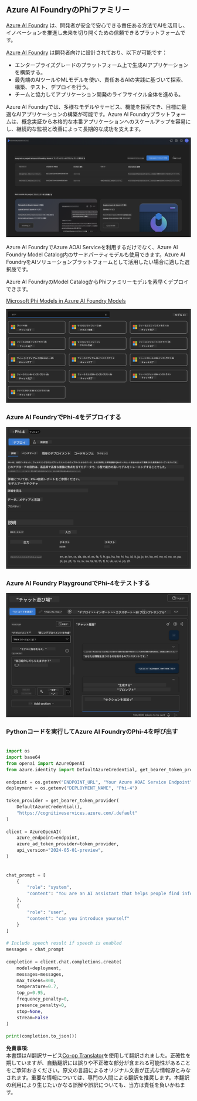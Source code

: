 <!--
CO_OP_TRANSLATOR_METADATA:
{
  "original_hash": "3ae21dc5554e888defbe57946ee995ee",
  "translation_date": "2025-05-08T06:20:50+00:00",
  "source_file": "md/01.Introduction/02/03.AzureAIFoundry.md",
  "language_code": "ja"
}
-->
## Azure AI FoundryのPhiファミリー

[Azure AI Foundry](https://ai.azure.com) は、開発者が安全で安心できる責任ある方法でAIを活用し、イノベーションを推進し未来を切り開くための信頼できるプラットフォームです。

[Azure AI Foundry](https://ai.azure.com) は開発者向けに設計されており、以下が可能です：

- エンタープライズグレードのプラットフォーム上で生成AIアプリケーションを構築する。
- 最先端のAIツールやMLモデルを使い、責任あるAIの実践に基づいて探索、構築、テスト、デプロイを行う。
- チームと協力してアプリケーション開発のライフサイクル全体を進める。

Azure AI Foundryでは、多様なモデルやサービス、機能を探索でき、目標に最適なAIアプリケーションの構築が可能です。Azure AI Foundryプラットフォームは、概念実証から本格的な本番アプリケーションへのスケールアップを容易にし、継続的な監視と改善によって長期的な成功を支えます。

![portal](../../../../../translated_images/AIFoundryPorral.6b1094b101dd499e32f2b018f2dabab4b287dc776bd01f41853404af0d6faf30.ja.png)

Azure AI FoundryでAzure AOAI Serviceを利用するだけでなく、Azure AI Foundry Model Catalog内のサードパーティモデルも使用できます。Azure AI FoundryをAIソリューションプラットフォームとして活用したい場合に適した選択肢です。

Azure AI FoundryのModel CatalogからPhiファミリーモデルを素早くデプロイできます。

[Microsoft Phi Models in Azure AI Foundry Models](https://ai.azure.com/explore/models/?selectedCollection=phi)

![ModelCatalog](../../../../../translated_images/AIFoundryModelCatalog.3923945fa7be5b5f080fff2eb8b74369dd7459803eac5963ca145d01adbbc94c.ja.png)

### **Azure AI FoundryでPhi-4をデプロイする**

![Phi4](../../../../../translated_images/AIFoundryPhi4.eece9ddb0d817a033c3466b60b8d59aec1fbc4c2ea521c039e3f378d747ed6b6.ja.png)

### **Azure AI Foundry PlaygroundでPhi-4をテストする**

![Playground](../../../../../translated_images/AIFoundryPlayground.193b81a9e472c5d1bbbab46dce575decb6577f7e306a022bc785a72bbffccca1.ja.png)

### **Pythonコードを実行してAzure AI FoundryのPhi-4を呼び出す**

```python

import os  
import base64
from openai import AzureOpenAI  
from azure.identity import DefaultAzureCredential, get_bearer_token_provider  
        
endpoint = os.getenv("ENDPOINT_URL", "Your Azure AOAI Service Endpoint")  
deployment = os.getenv("DEPLOYMENT_NAME", "Phi-4")  
      
token_provider = get_bearer_token_provider(  
    DefaultAzureCredential(),  
    "https://cognitiveservices.azure.com/.default"  
)  
  
client = AzureOpenAI(  
    azure_endpoint=endpoint,  
    azure_ad_token_provider=token_provider,  
    api_version="2024-05-01-preview",  
)  
  

chat_prompt = [
    {
        "role": "system",
        "content": "You are an AI assistant that helps people find information."
    },
    {
        "role": "user",
        "content": "can you introduce yourself"
    }
] 
    
# Include speech result if speech is enabled  
messages = chat_prompt 

completion = client.chat.completions.create(  
    model=deployment,  
    messages=messages,
    max_tokens=800,  
    temperature=0.7,  
    top_p=0.95,  
    frequency_penalty=0,  
    presence_penalty=0,
    stop=None,  
    stream=False  
)  
  
print(completion.to_json())  

```

**免責事項**:  
本書類はAI翻訳サービス[Co-op Translator](https://github.com/Azure/co-op-translator)を使用して翻訳されました。正確性を期していますが、自動翻訳には誤りや不正確な部分が含まれる可能性があることをご承知おきください。原文の言語によるオリジナル文書が正式な情報源とみなされます。重要な情報については、専門の人間による翻訳を推奨します。本翻訳の利用により生じたいかなる誤解や誤訳についても、当方は責任を負いかねます。